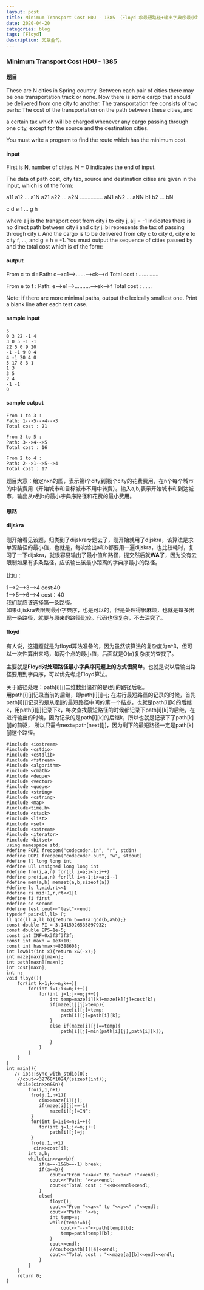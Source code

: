 ```yaml
---
layout: post
title: Minimum Transport Cost HDU - 1385 （Floyd 求最短路径+输出字典序最小路径）
date: 2020-04-20
categories: blog
tags: [Floyd]
description: 文章金句。
---
```


### Minimum Transport Cost HDU - 1385
#### 题目
These are N cities in Spring country. Between each pair of cities there may be one transportation track or none. Now there is some cargo that should be delivered from one city to another. The transportation fee consists of two parts: 
The cost of the transportation on the path between these cities, and 

a certain tax which will be charged whenever any cargo passing through one city, except for the source and the destination cities. 

You must write a program to find the route which has the minimum cost. 

#### input
First is N, number of cities. N = 0 indicates the end of input. 

The data of path cost, city tax, source and destination cities are given in the input, which is of the form: 

a11 a12 ... a1N 
a21 a22 ... a2N 
............... 
aN1 aN2 ... aNN 
b1 b2 ... bN 

c d 
e f 
... 
g h 

where aij is the transport cost from city i to city j, aij = -1 indicates there is no direct path between city i and city j. bi represents the tax of passing through city i. And the cargo is to be delivered from city c to city d, city e to city f, ..., and g = h = -1. You must output the sequence of cities passed by and the total cost which is of the form:

#### output
From c to d : 
Path: c-->c1-->......-->ck-->d 
Total cost : ...... 
...... 

From e to f : 
Path: e-->e1-->..........-->ek-->f 
Total cost : ...... 

Note: if there are more minimal paths, output the lexically smallest one. Print a blank line after each test case. 

#### sample input
```
5
0 3 22 -1 4
3 0 5 -1 -1
22 5 0 9 20
-1 -1 9 0 4
4 -1 20 4 0
5 17 8 3 1
1 3
3 5
2 4
-1 -1
0
```
#### sample output
```
From 1 to 3 :
Path: 1-->5-->4-->3
Total cost : 21

From 3 to 5 :
Path: 3-->4-->5
Total cost : 16

From 2 to 4 :
Path: 2-->1-->5-->4
Total cost : 17
```

题目大意：给定nxn的图，表示第i个city到第j个city的花费费用，在n个每个城市的中装费用（开始城市和目标城市不用中转费）。输入a,b,表示开始城市和到达城市，输出从a到b的最小字典序路径和花费的最小费用。

#### 思路

#### dijskra
刚开始看见该题，归类到了dijskra专题去了，刚开始就用了dijskra，该算法是求单源路径的最小值，也就是，每次给出a和b都要用一遍dijskra，也比较耗时，复习了一下dijskra，就很容易输出了最小值和路径，提交然后就**WA**了，因为没有去限制如果有多条路径，应该输出该最小距离的字典序最小的路径。

比如：

1-->2-->3-->4  cost:40<br>
1-->5-->6-->4  cost：40<br>
我们就应该选择第一条路径。<br>
如果dijiskra去限制最小字典序，也是可以的，但是处理得很麻烦，也就是每多出现一条路径，就要与原来的路径比较。代码也很复杂，不去深究了。

#### floyd
有人说，这道题就是为floyd算法准备的，因为虽然该算法的复杂度为n^3，但可以一次性算出来吗，每两个点的最小值，后面就是O(n)复杂度的查找了。

主要就是**Floyd对处理路径最小字典序问题上的方式很简单**。也就是说以后输出路径要用到字典序，可以优先考虑Floyd算法。


关于路径处理：path[i][j]二维数组储存的是i到j的路径后驱。<br>
用path[i][j]记录当前的后继，即path[i][j]=j; 在进行最短路径的记录的时候，首先path[i][j]记录的是从i到j的最短路径中间的第一个结点，也就是path[i][k]的后继k，用path[i][j]记录下k，每次查找最短路径的时候都记录下path[i][k]的后继，在进行输出的时候，因为记录的是path[i][k]的后继k，所以也就是记录下了path[k][j]的前驱， 所以只需令next=path[next][j]，因为剩下的最短路径一定是path[k][j]这个路径。 


```
#include <iostream>
#include <cstdio>
#include <cstdlib>
#include <fstream>
#include <algorithm>
#include <cmath>
#include <deque>
#include <vector>
#include <queue>
#include <string>
#include <cstring>
#include <map>
#include<time.h>
#include <stack>
#include <list>
#include <set>
#include <sstream>
#include <iterator>
#include <bitset>
using namespace std;
#define FOPI freopen("codecoder.in", "r", stdin)
#define DOPI freopen("codecoder.out", "w", stdout)
#define ll long long int
#define ull unsigned long long int
#define fro(i,a,n) for(ll i=a;i<n;i++)
#define pre(i,a,n) for(ll i=n-1;i>=a;i--)
#define mem(a,b) memset(a,b,sizeof(a))
#define ls l,mid,rt<<1
#define rs mid+1,r,rt<<1|1
#define fi first
#define se second
#define test cout<<"test"<<endl
typedef pair<ll,ll> P;
ll gcd(ll a,ll b){return b==0?a:gcd(b,a%b);}
const double PI = 3.1415926535897932;
const double EPS=1e-5;
const int INF=0x3f3f3f3f;
const int maxn = 1e3+10;
const int hashmaxn=8388608;
int lowbit(int x){return x&(-x);}
int maze[maxn][maxn];
int path[maxn][maxn];
int cost[maxn];
int n;
void floyd(){
    for(int k=1;k<=n;k++){
        for(int i=1;i<=n;i++){
            for(int j=1;j<=n;j++){
                int temp=maze[i][k]+maze[k][j]+cost[k];
                if(maze[i][j]>temp){
                    maze[i][j]=temp;
                    path[i][j]=path[i][k];
                }
                else if(maze[i][j]==temp){
                    path[i][j]=min(path[i][j],path[i][k]);

                }
            }
        }
    }
}
int main(){
   // ios::sync_with_stdio(0);
    //cout<<32768*1024/(sizeof(int));
    while(cin>>n&&n){
        fro(i,1,n+1)
         fro(j,1,n+1){
            cin>>maze[i][j];
            if(maze[i][j]==-1)
                maze[i][j]=INF;
         }
         for(int i=1;i<=n;i++){
            for(int j=1;j<=n;j++)
                path[i][j]=j;
         }
         fro(i,1,n+1)
          cin>>cost[i];
        int a,b;
        while(cin>>a>>b){
            if(a==-1&&b==-1) break;
            if(a==b){
                cout<<"From "<<a<<" to "<<b<<" :"<<endl;
                cout<<"Path: "<<a<<endl;
                cout<<"Total cost : "<<0<<endl<<endl;
            }
            else{
                floyd();
                cout<<"From "<<a<<" to "<<b<<" :"<<endl;
                cout<<"Path: "<<a;
                int temp=a;
                while(temp!=b){
                    cout<<"-->"<<path[temp][b];
                    temp=path[temp][b];
                }
                cout<<endl;
                //cout<<path[1][4]<<endl;
                cout<<"Total cost : "<<maze[a][b]<<endl<<endl;
            }
        }
    }
    return 0;
}
```








